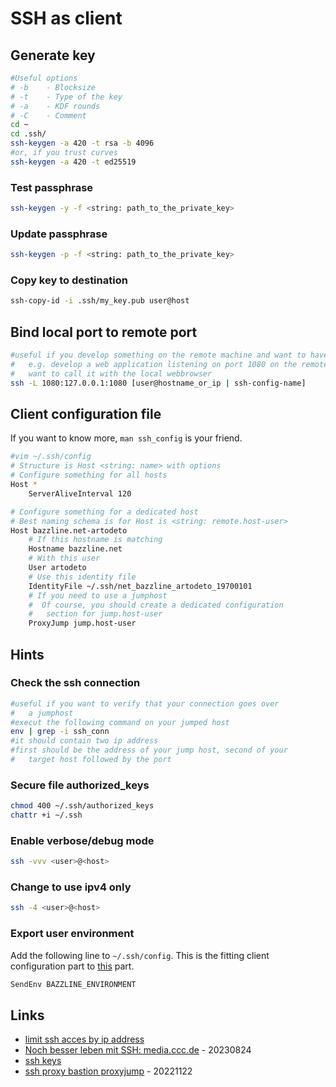 # SSH as client

## Generate key

```bash
#Useful options
# -b    - Blocksize
# -t    - Type of the key
# -a    - KDF rounds
# -C    - Comment
cd ~
cd .ssh/
ssh-keygen -a 420 -t rsa -b 4096
#or, if you trust curves
ssh-keygen -a 420 -t ed25519
```

### Test passphrase

```bash
ssh-keygen -y -f <string: path_to_the_private_key>
```

### Update passphrase

```bash
ssh-keygen -p -f <string: path_to_the_private_key>
```

### Copy key to destination

```bash
ssh-copy-id -i .ssh/my_key.pub user@host
```

## Bind local port to remote port

```bash
#useful if you develop something on the remote machine and want to have access on it
#   e.g. develop a web application listening on port 1080 on the remote machine but you
#   want to call it with the local webbrowser
ssh -L 1080:127.0.0.1:1080 [user@hostname_or_ip | ssh-config-name]
```

## Client configuration file

If you want to know more, `man ssh_config` is your friend.

```bash
#vim ~/.ssh/config
# Structure is Host <string: name> with options
# Configure something for all hosts
Host *
    ServerAliveInterval 120

# Configure something for a dedicated host
# Best naming schema is for Host is <string: remote.host-user>
Host bazzline.net-artodeto
    # If this hostname is matching
    Hostname bazzline.net
    # With this user
    User artodeto
    # Use this identity file
    IdentityFile ~/.ssh/net_bazzline_artodeto_19700101
    # If you need to use a jumphost
    #  Of course, you should create a dedicated configuration
    #   section for jump.host-user
    ProxyJump jump.host-user

```

## Hints

### Check the ssh connection

```bash
#useful if you want to verify that your connection goes over
#   a jumphost
#execut the following command on your jumped host
env | grep -i ssh_conn
#it should contain two ip address
#first should be the address of your jump host, second of your
#   target host followed by the port
```

### Secure file authorized_keys

```bash
chmod 400 ~/.ssh/authorized_keys
chattr +i ~/.ssh
```

### Enable verbose/debug mode

```bash
ssh -vvv <user>@<host>
```

### Change to use ipv4 only

```bash
ssh -4 <user>@<host>
```

### Export user environment

Add the following line to `~/.ssh/config`. This is the fitting client configuration part to [this](server.md#allow-local-user-export-variable) part.

```bash
SendEnv BAZZLINE_ENVIRONMENT
```

## Links

* [limit ssh acces by ip address](http://blog.serverbuddies.com/limit-ssh-access-by-ip-address/)
* [Noch besser leben mit SSH: media.ccc.de](https://media.ccc.de/v/gpn21-28-noch-besser-leben-mit-ssh) - 20230824
* [ssh keys](https://wiki.archlinux.org/index.php/SSH_Keys)
* [ssh proxy bastion proxyjump](https://www.redhat.com/sysadmin/ssh-proxy-bastion-proxyjump) - 20221122

